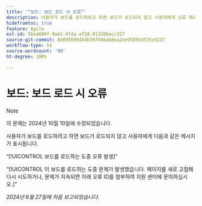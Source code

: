 ```yaml
---
title: '“보드: 보드 로드 시 오류”'
description: 사용자가 보드를 로드하려고 하면 보드가 로드되지 않고 사용자에게 오류 메시지가 표시됩니다.
hidefromtoc: true
feature: Agile
exl-id: 5ba4609f-9ad1-4fda-af28-913286acc327
source-git-commit: 8e095890454b39f046eb8ea2ee9505bdf25c8237
workflow-type: ht
source-wordcount: '90'
ht-degree: 100%

---
```


# 보드: 보드 로드 시 오류

>[!NOTE]
>
>이 문제는 2024년 10월 10일에 수정되었습니다.

사용자가 보드를 로드하려고 하면 보드가 로드되지 않고 사용자에게 다음과 같은 메시지가 표시됩니다.

“[!UICONTROL 보드를 로드하는 도중 오류 발생]”

“[!UICONTROL 이 보드를 로드하는 도중 문제가 발생했습니다. 페이지를 새로 고침해 다시 시도하거나, 문제가 지속되면 아래 오류 ID를 첨부하여 지원 센터에 문의하십시오.]”

_2024년 6월 27일에 처음 보고되었습니다._
